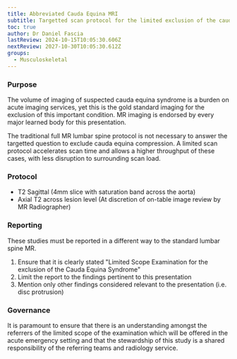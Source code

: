 ```yaml
---
title: Abbreviated Cauda Equina MRI
subtitle: Targetted scan protocol for the limited exclusion of the cauda equina syndrome
toc: true
author: Dr Daniel Fascia
lastReview: 2024-10-15T10:05:30.606Z
nextReview: 2027-10-30T10:05:30.612Z
groups:
  - Musculoskeletal
---
```

### P﻿urpose

T﻿he volume of imaging of suspected cauda equina syndrome is a burden on acute imaging services, yet this is the gold standard imaging for the exclusion of this important condition. MR imaging is endorsed by every major learned body for this presentation.

T﻿he traditional full MR lumbar spine protocol is not necessary to answer the targetted question to exclude cauda equina compression. A limited scan protocol accelerates scan time and allows a higher throughput of these cases, with less disruption to surrounding scan load.

### P﻿rotocol

* T﻿2 Sagittal (4mm slice with saturation band across the aorta)
* Axial T2 across lesion level (At discretion of on-table image review by MR Radiographer)

### R﻿eporting

T﻿hese studies must be reported in a different way to the standard lumbar spine MR.

1. E﻿nsure that it is clearly stated "Limited Scope Examination for the exclusion of the Cauda Equina Syndrome"
2. L﻿imit the report to the findings pertinent to this presentation
3. M﻿ention only other findings considered relevant to the presentation (i.e. disc protrusion)

### G﻿overnance

I﻿t is paramount to ensure that there is an understanding amongst the referrers of the limited scope of the examination which will be offered in the acute emergency setting and that the stewardship of this study is a shared responsibility of the referring teams and radiology service.